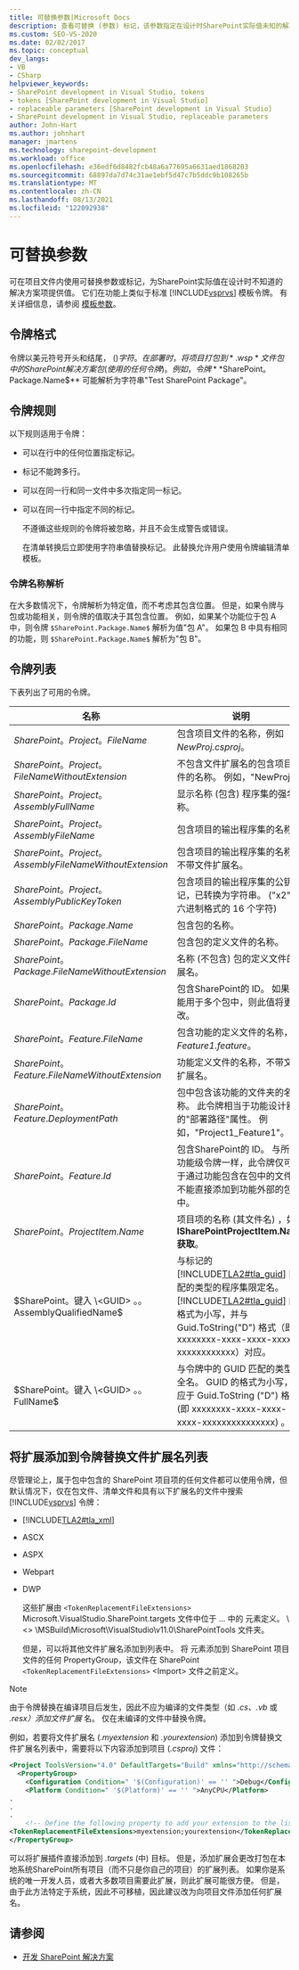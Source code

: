 ```yaml
---
title: 可替换参数|Microsoft Docs
description: 查看可替换 (参数) 标记，该参数指定在设计时SharePoint实际值未知的解决方案项的项目文件内的值。
ms.custom: SEO-VS-2020
ms.date: 02/02/2017
ms.topic: conceptual
dev_langs:
- VB
- CSharp
helpviewer_keywords:
- SharePoint development in Visual Studio, tokens
- tokens [SharePoint development in Visual Studio]
- replaceable parameters [SharePoint development in Visual Studio]
- SharePoint development in Visual Studio, replaceable parameters
author: John-Hart
ms.author: johnhart
manager: jmartens
ms.technology: sharepoint-development
ms.workload: office
ms.openlocfilehash: e36edf6d8482fcb48a6a77695a6631aed1868203
ms.sourcegitcommit: 68897da7d74c31ae1ebf5d47c7b5ddc9b108265b
ms.translationtype: MT
ms.contentlocale: zh-CN
ms.lasthandoff: 08/13/2021
ms.locfileid: "122092938"
---
```

# <a name="replaceable-parameters"></a>可替换参数
  可在项目文件内使用可替换参数或标记，为SharePoint实际值在设计时不知道的解决方案项提供值。 它们在功能上类似于标准 [!INCLUDE[vsprvs](../sharepoint/includes/vsprvs-md.md)] 模板令牌。 有关详细信息，请参阅 [模板参数](../ide/template-parameters.md)。

## <a name="token-format"></a>令牌格式
 令牌以美元符号开头和结尾， ($) 字符。 在部署时，将项目打包到 *.wsp* 文件包中的 SharePoint 解决方案包 (使用的任何令牌) 。 例如，令牌 **$SharePoint。Package.Name$** 可能解析为字符串"Test SharePoint Package"。

## <a name="token-rules"></a>令牌规则
 以下规则适用于令牌：

- 可以在行中的任何位置指定标记。

- 标记不能跨多行。

- 可以在同一行和同一文件中多次指定同一标记。

- 可以在同一行中指定不同的标记。

  不遵循这些规则的令牌将被忽略，并且不会生成警告或错误。

  在清单转换后立即使用字符串值替换标记。 此替换允许用户使用令牌编辑清单模板。

### <a name="token-name-resolution"></a>令牌名称解析
 在大多数情况下，令牌解析为特定值，而不考虑其包含位置。 但是，如果令牌与包或功能相关，则令牌的值取决于其包含位置。 例如，如果某个功能位于包 A 中，则令牌 `$SharePoint.Package.Name$` 解析为值"包 A"。 如果包 B 中具有相同的功能，则 `$SharePoint.Package.Name$` 解析为"包 B"。

## <a name="tokens-list"></a>令牌列表
 下表列出了可用的令牌。

|名称|说明|
|----------|-----------------|
|$SharePoint。Project。FileName$|包含项目文件的名称，例如 *NewProj.csproj*。|
|$SharePoint。Project。FileNameWithoutExtension$|不包含文件扩展名的包含项目文件的名称。 例如，"NewProj"。|
|$SharePoint。Project。AssemblyFullName$|显示名称 (包含) 程序集的强名称。|
|$SharePoint。Project。AssemblyFileName$|包含项目的输出程序集的名称。|
|$SharePoint。Project。AssemblyFileNameWithoutExtension$|包含项目的输出程序集的名称，不带文件扩展名。|
|$SharePoint。Project。AssemblyPublicKeyToken$|包含项目的输出程序集的公钥标记，已转换为字符串。  ("x2"十六进制格式的 16 个字符) |
|$SharePoint。Package.Name$|包含包的名称。|
|$SharePoint。Package.FileName$|包含包的定义文件的名称。|
|$SharePoint。Package.FileNameWithoutExtension$|名称 (不包含) 包的定义文件的扩展名。|
|$SharePoint。Package.Id$|包含SharePoint的 ID。 如果功能用于多个包中，则此值将更改。|
|$SharePoint。Feature.FileName$|包含功能的定义文件的名称，如 *Feature1.feature*。|
|$SharePoint。Feature.FileNameWithoutExtension$|功能定义文件的名称，不带文件扩展名。|
|$SharePoint。Feature.DeploymentPath$|包中包含该功能的文件夹的名称。 此令牌相当于功能设计器中的"部署路径"属性。 例如，"Project1_Feature1"。|
|$SharePoint。Feature.Id$|包含SharePoint的 ID。 与所有功能级令牌一样，此令牌仅可用于通过功能包含在包中的文件，不能直接添加到功能外部的包中。|
|$SharePoint。ProjectItem.Name$|项目项的名称 (其文件名) ，如从 **ISharePointProjectItem.Name 获取**。|
|$SharePoint。键入 \<GUID> 。。AssemblyQualifiedName$|与标记的 [!INCLUDE[TLA2#tla_guid](../sharepoint/includes/tla2sharptla-guid-md.md)] 匹配的类型的程序集限定名。 [!INCLUDE[TLA2#tla_guid](../sharepoint/includes/tla2sharptla-guid-md.md)] 的格式为小写，并与 Guid.ToString("D") 格式（即 xxxxxxxx-xxxx-xxxx-xxxx-xxxxxxxxxxxx）对应。|
|$SharePoint。键入 \<GUID> 。。FullName$|与令牌中的 GUID 匹配的类型的全名。 GUID 的格式为小写，对应于 Guid.ToString ("D") 格式 (即 xxxxxxxx-xxxx-xxxx-xxxx-xxxxxxxxxxxxxxx) 。|

## <a name="add-extensions-to-the-token-replacement-file-extensions-list"></a>将扩展添加到令牌替换文件扩展名列表
 尽管理论上，属于包中包含的 SharePoint 项目项的任何文件都可以使用令牌，但默认情况下，仅在包文件、清单文件和具有以下扩展名的文件中搜索 [!INCLUDE[vsprvs](../sharepoint/includes/vsprvs-md.md)] 令牌：

- [!INCLUDE[TLA2#tla_xml](../sharepoint/includes/tla2sharptla-xml-md.md)]

- ASCX

- ASPX

- Webpart

- DWP

  这些扩展由 `<TokenReplacementFileExtensions>` Microsoft.VisualStudio.SharePoint.targets 文件中位于 ... 中的 元素定义。 \\<\> \MSBuild\Microsoft\VisualStudio\v11.0\SharePointTools 文件夹。

  但是，可以将其他文件扩展名添加到列表中。 将 元素添加到 SharePoint 项目文件的任何 PropertyGroup，该文件在 SharePoint `<TokenReplacementFileExtensions>` \<Import> 文件之前定义。

> [!NOTE]
> 由于令牌替换在编译项目后发生，因此不应为编译的文件类型（如 *.cs、.vb* 或 *.resx）添加文件扩展* 名。  仅在未编译的文件中替换令牌。

 例如，若要将文件扩展名 (*.myextension* 和 *.yourextension*) 添加到令牌替换文件扩展名列表中，需要将以下内容添加到项目 (*.csproj*) 文件：

```xml
<Project ToolsVersion="4.0" DefaultTargets="Build" xmlns="http://schemas.microsoft.com/developer/msbuild/2003">
  <PropertyGroup>
    <Configuration Condition=" '$(Configuration)' == '' ">Debug</Configuration>
    <Platform Condition=" '$(Platform)' == '' ">AnyCPU</Platform>
.
.
.
    <!-- Define the following property to add your extension to the list of token replacement file extensions.  -->
<TokenReplacementFileExtensions>myextension;yourextension</TokenReplacementFileExtensions>
</PropertyGroup>
```

 可以将扩展插件直接添加到 *.targets* (中) 目标。 但是，添加扩展会更改打包在本地系统SharePoint所有项目（而不只是你自己的项目）的扩展列表。 如果你是系统的唯一开发人员，或者大多数项目需要此扩展，则此扩展可能很方便。 但是，由于此方法特定于系统，因此不可移植，因此建议改为向项目文件添加任何扩展名。

## <a name="see-also"></a>请参阅
- [开发 SharePoint 解决方案](../sharepoint/developing-sharepoint-solutions.md)
